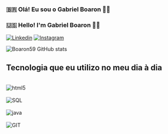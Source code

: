 ### 🇧🇷 Olá! Eu sou o Gabriel Boaron 👋🏽
### 🇺🇸 Hello! I'm Gabriel Boaron 👋🏽

[![Linkedin](https://img.shields.io/badge/LinkedIn-0077B5?style=for-the-badge&logo=linkedin&logoColor=white)](https://www.linkedin.com/in/gabriel-boaron-dalsas-resende/)
[![Instagram](https://img.shields.io/badge/Instagram-E4405F?style=for-the-badge&logo=instagram&logoColor=white)](https://www.instagram.com/gboaron_/)

![Boaron59 GitHub stats](https://github-readme-stats.vercel.app/api?username=Boaron59&show_icons=true&theme=radical)

## Tecnologia que eu utilizo no meu dia à dia

<div style="display: incline_block"><br/>
    <img align="center" alt="html5" src="https://img.shields.io/badge/HTML5-E34F26?style=for-the-badge&logo=html5&logoColor=white">
</div>
<div style="display: incline_block"><br/>
    <img align="center" alt="SQL" src="https://img.shields.io/badge/MySQL-00000F?style=for-the-badge&logo=mysql&logoColor=white">
</div>
<div style="display: incline_block"><br/>
    <img align="center" alt="java" src="https://img.shields.io/badge/Java-ED8B00?style=for-the-badge&logo=openjdk&logoColor=white">
</div>
<div style="display: incline_block"><br/>
    <img align="center" alt="GIT" src="https://img.shields.io/badge/GIT-E44C30?style=for-the-badge&logo=git&logoColor=white">
</div>

